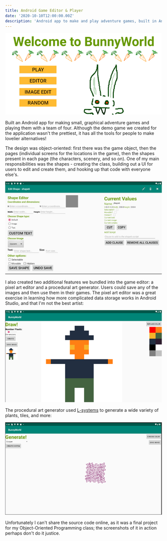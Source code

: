 ```yaml
---
title: Android Game Editor & Player
date: '2020-10-10T12:00:00.00Z'
description: 'Android app to make and play adventure games, built in Android Studio with Java and Kotlin'
---
```


![Title](./title.png)

Built an Android app for making small, graphical adventure games and playing them with a team of four. Although the demo game we created for the application wasn't the prettiest, it has all the tools for people to make lovelier alternatives!

The design was object-oriented: first there was the game object, then the pages (individual screens for the locations in the game), then the shapes present in each page (the characters, scenery, and so on). One of my main responsibilities was the shapes - creating the class, building out a UI for users to edit and create them, and hooking up that code with everyone else's. 

![Shape Editor](./shape_editor.png)

I also created two additional features we bundled into the game editor: a pixel art editor and a procedural art generator. Users could save any of the images and then use them in their games. The pixel art editor was a great exercise in learning how more complicated data storage works in Android Studio, and that I'm not the best artist:

![Pixel Art Editor](./pixel_art.png)

The procedural art generator used [L-systems](https://en.wikipedia.org/wiki/L-system#:~:text=An%20L%2Dsystem%20consists%20of,generated%20strings%20into%20geometric%20structures.) to generate a wide variety of plants, tiles, and more:

![Random Generator](./random_generator.png)

Unfortunately I can't share the source code online, as it was a final project for my Object-Oriented Programming class; the screenshots of it in action perhaps don't do it justice.
